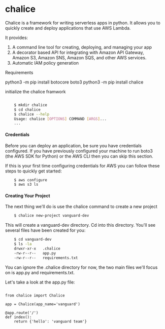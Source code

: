 # chalice
Chalice is a framework for writing serverless apps in python. It allows you to quickly create and deploy applications that use AWS Lambda. 

It provides:
  
  1. A command line tool for creating, deploying, and managing your app
  2. A decorator based API for integrating with Amazon API Gateway, Amazon S3, Amazon SNS, Amazon SQS, and other AWS services.
  3. Automatic IAM policy generation

Requirements

  python3 -m pip install botocore boto3
  python3 -m pip install chalice
  
initialize the chalice framwork

```bash

    $ mkdir chalice
    $ cd chalice
    $ chalice --help
    Usage: chalice [OPTIONS] COMMAND [ARGS]...
    ...

```
#### Credentials

Before you can deploy an application, be sure you have credentials configured. If you have previously configured your machine to run boto3 (the AWS SDK for Python) or the AWS CLI then you can skip this section.

If this is your first time configuring credentials for AWS you can follow these steps to quickly get started:

```bash
    $ aws configure
    $ aws s3 ls
```

#### Creating Your Project

The next thing we'll do is use the chalice command to create a new project

```bash
    $ chalice new-project vanguard-dev
```

This will create a vanguard-dev directory. Cd into this directory. You'll see several files have been created for you:

```bash
    $ cd vanguard-dev
    $ ls -la
    drwxr-xr-x   .chalice
    -rw-r--r--   app.py
    -rw-r--r--   requirements.txt
```

You can ignore the .chalice directory for now, the two main files we'll focus on is app.py and requirements.txt.

Let's take a look at the app.py file:

```python3

from chalice import Chalice

app = Chalice(app_name='vanguard')

@app.route('/')
def index():
    return {'hello': 'vanguard team'}

```
